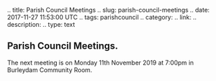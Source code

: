 .. title: Parish Council Meetings
.. slug: parish-council-meetings
.. date: 2017-11-27 11:53:00 UTC
.. tags: parishcouncil
.. category:
.. link:
.. description:
.. type: text


## Parish Council Meetings.
The next meeting is on Monday 11th November 2019 at 7:00pm in Burleydam Community Room.

